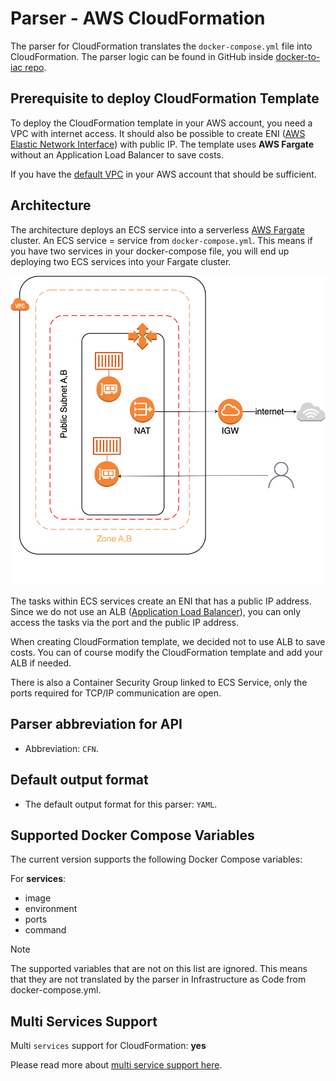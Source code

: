 # Parser - AWS CloudFormation

The parser for CloudFormation translates the `docker-compose.yml` file into CloudFormation. The parser logic can be found in GitHub inside [docker-to-iac repo](https://github.com/deploymy/docker-to-iac/blob/main/src/parsers/aws-cloudformation.ts).

## Prerequisite to deploy CloudFormation Template

To deploy the CloudFormation template in your AWS account, you need a VPC with internet access. It should also be possible to create ENI ([AWS Elastic Network Interface](https://docs.aws.amazon.com/AWSEC2/latest/UserGuide/using-eni.html)) with public IP. The template uses __AWS Fargate__ without an Application Load Balancer to save costs.

If you have the [default VPC](https://docs.aws.amazon.com/vpc/latest/userguide/default-vpc.html) in your AWS account that should be sufficient.

## Architecture

The architecture deploys an ECS service into a serverless [AWS Fargate](https://docs.aws.amazon.com/AmazonECS/latest/developerguide/AWS_Fargate.html) cluster. An ECS service = service from `docker-compose.yml`. This means if you have two services in your docker-compose file, you will end up deploying two ECS services into your Fargate cluster.

![AWS Architecture](/public/img-docs/docker-to-iac/aws-fargate.drawio.png)

The tasks within ECS services create an ENI that has a public IP address. Since we do not use an ALB ([Application Load Balancer](https://docs.aws.amazon.com/elasticloadbalancing/latest/application/introduction.html)), you can only access the tasks via the port and the public IP address.

When creating CloudFormation template, we decided not to use ALB to save costs. You can of course modify the CloudFormation template and add your ALB if needed.

There is also a Container Security Group linked to ECS Service, only the ports required for TCP/IP communication are open.

## Parser abbreviation for API

- Abbreviation: `CFN`.

## Default output format

- The default output format for this parser: `YAML`.

## Supported Docker Compose Variables

The current version supports the following Docker Compose variables:

For __services__:

- image
- environment
- ports
- command

> [!NOTE]
> The supported variables that are not on this list are ignored. This means that they are not translated by the parser in Infrastructure as Code from docker-compose.yml.

## Multi Services Support

Multi `services` support for CloudFormation: __yes__

Please read more about [multi service support here](/docker-to-iac/multi-services-support.md).

